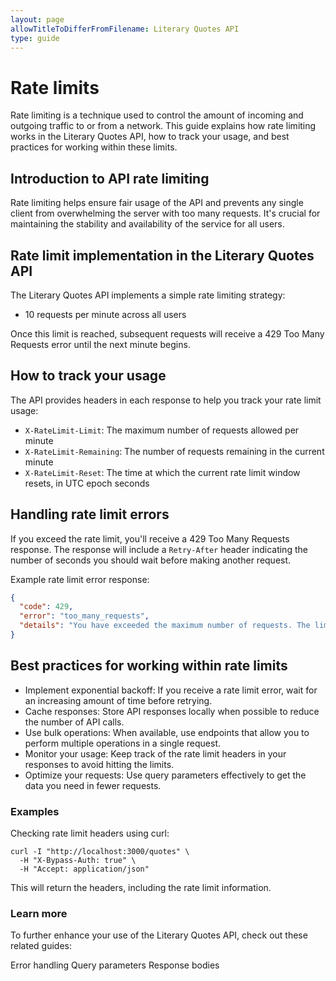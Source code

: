 ```yaml
---
layout: page
allowTitleToDifferFromFilename: Literary Quotes API
type: guide
---
```


# Rate limits

Rate limiting is a technique used to control the amount of incoming and outgoing traffic to or from a network. This guide explains how rate limiting works in the Literary Quotes API, how to track your usage, and best practices for working within these limits.

## Introduction to API rate limiting

Rate limiting helps ensure fair usage of the API and prevents any single client from overwhelming the server with too many requests. It's crucial for maintaining the stability and availability of the service for all users.

## Rate limit implementation in the Literary Quotes API

The Literary Quotes API implements a simple rate limiting strategy:

- 10 requests per minute across all users

Once this limit is reached, subsequent requests will receive a 429 Too Many Requests error until the next minute begins.

## How to track your usage

The API provides headers in each response to help you track your rate limit usage:

- `X-RateLimit-Limit`: The maximum number of requests allowed per minute
- `X-RateLimit-Remaining`: The number of requests remaining in the current minute
- `X-RateLimit-Reset`: The time at which the current rate limit window resets, in UTC epoch seconds

## Handling rate limit errors

If you exceed the rate limit, you'll receive a 429 Too Many Requests response. The response will include a `Retry-After` header indicating the number of seconds you should wait before making another request.

Example rate limit error response:

```json
{
  "code": 429,
  "error": "too_many_requests",
  "details": "You have exceeded the maximum number of requests. The limit will reset in 60 seconds and you can try again."
}
```

## Best practices for working within rate limits

- Implement exponential backoff: If you receive a rate limit error, wait for an increasing amount of time before retrying.
- Cache responses: Store API responses locally when possible to reduce the number of API calls.
- Use bulk operations: When available, use endpoints that allow you to perform multiple operations in a single request.
- Monitor your usage: Keep track of the rate limit headers in your responses to avoid hitting the limits.
- Optimize your requests: Use query parameters effectively to get the data you need in fewer requests.

### Examples

Checking rate limit headers using curl:

```shell
curl -I "http://localhost:3000/quotes" \
  -H "X-Bypass-Auth: true" \
  -H "Accept: application/json"
```

This will return the headers, including the rate limit information.

### Learn more
To further enhance your use of the Literary Quotes API, check out these related guides:

Error handling
Query parameters
Response bodies